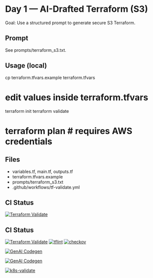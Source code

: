 # Day 1 — AI-Drafted Terraform (S3)

Goal: Use a structured prompt to generate secure S3 Terraform.

## Prompt
See prompts/terraform_s3.txt.

## Usage (local)
cp terraform.tfvars.example terraform.tfvars
# edit values inside terraform.tfvars

terraform init
terraform validate
# terraform plan   # requires AWS credentials

## Files
- variables.tf, main.tf, outputs.tf
- terraform.tfvars.example
- prompts/terraform_s3.txt
- .github/workflows/tf-validate.yml

## CI Status
[![Terraform Validate](https://github.com/NelieTchat/genai-devops-day1-s3/actions/workflows/tf-validate.yml/badge.svg)](https://github.com/NelieTchat/genai-devops-day1-s3/actions/workflows/tf-validate.yml)

## CI Status
[![Terraform Validate](https://github.com/NelieTchat/genai-devops-day1-s3/actions/workflows/tf-validate.yml/badge.svg)](https://github.com/NelieTchat/genai-devops-day1-s3/actions/workflows/tf-validate.yml)
[![tflint](https://github.com/NelieTchat/genai-devops-day1-s3/actions/workflows/tflint.yml/badge.svg)](https://github.com/NelieTchat/genai-devops-day1-s3/actions/workflows/tflint.yml)
[![checkov](https://github.com/NelieTchat/genai-devops-day1-s3/actions/workflows/checkov.yml/badge.svg)](https://github.com/NelieTchat/genai-devops-day1-s3/actions/workflows/checkov.yml)

[![GenAI Codegen](https://github.com/NelieTchat/genai-devops-day1-s3/actions/workflows/genai-codegen.yml/badge.svg)](https://github.com/NelieTchat/genai-devops-day1-s3/actions/workflows/genai-codegen.yml)

[![GenAI Codegen](https://github.com/NelieTchat/genai-devops-day1-s3/actions/workflows/genai-codegen.yml/badge.svg)](https://github.com/NelieTchat/genai-devops-day1-s3/actions/workflows/genai-codegen.yml)

[![k8s-validate](https://github.com/NelieTchat/genai-devops-day1-s3/actions/workflows/k8s-validate.yml/badge.svg)](https://github.com/NelieTchat/genai-devops-day1-s3/actions/workflows/k8s-validate.yml)
